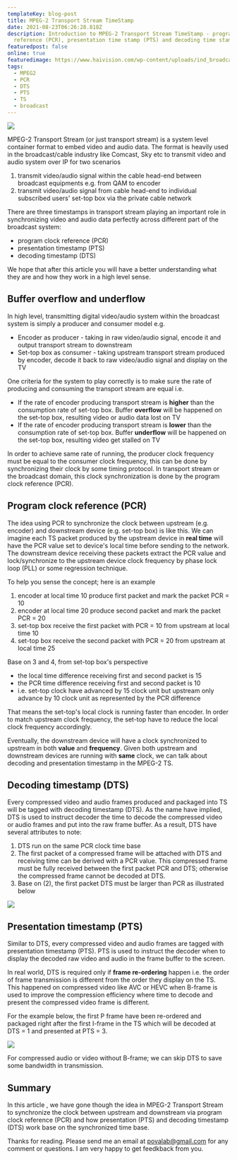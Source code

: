 ```yaml
---
templateKey: blog-post
title: MPEG-2 Transport Stream TimeStamp
date: 2021-08-23T06:26:28.818Z
description: Introduction to MPEG-2 Transport Stream TimeStamp - program clock
  reference (PCR), presentation time stamp (PTS) and decoding time stamp (DTS).
featuredpost: false
online: true
featuredimage: https://www.haivision.com/wp-content/uploads/ind_broadcast_hero.jpg
tags:
  - MPEG2
  - PCR
  - DTS
  - PTS
  - TS
  - broadcast
---
```

![](https://www.haivision.com/wp-content/uploads/ind_broadcast_hero.jpg)

MPEG-2 Transport Stream (or just transport stream) is a system level container format to embed video and audio data. The format is heavily used in the broadcast/cable industry like Comcast, Sky etc to transmit video and audio system over IP for two scenarios

1. transmit video/audio signal within the cable head-end between broadcast equipments e.g. from QAM to encoder
2. transmit video/audio signal from cable head-end to individual subscribed users' set-top box via the private cable network

There are three timestamps in transport stream playing an important role in synchronizing video and audio data perfectly across different part of the broadcast system:

* program clock reference (PCR)
* presentation timestamp (PTS)
* decoding timestamp (DTS)

We hope that after this article you will have a better understanding what they are and how they work in a high level sense.

## Buffer overflow and underflow

In high level, transmitting digital video/audio system within the broadcast system is simply a producer and consumer model e.g.

* Encoder as producer - taking in raw video/audio signal, encode it and output transport stream to downstream
* Set-top box as consumer - taking upstream transport stream produced by encoder, decode it back to raw video/audio signal and display on the TV

One criteria for the system to play correctly is to make sure the rate of producing and consuming the transport stream are equal i.e.

* If the rate of encoder producing transport stream is **higher** than the consumption rate of set-top box. Buffer **overflow** will be happened on the set-top box, resulting video or audio data lost on TV
* If the rate of encoder producing transport stream is **lower** than the consumption rate of set-top box. Buffer **underflow** will be happened on the set-top box, resulting video get stalled on TV

In order to achieve same rate of running, the producer clock frequency must be equal to the consumer clock frequency, this can be done by synchronizing their clock by some timing protocol. In transport stream or the broadcast domain, this clock synchronization is done by the program clock reference (PCR). 

## Program clock reference (PCR)

The idea using PCR to synchronize the clock between upstream (e.g. encoder) and downstream device (e.g. set-top box) is like this. We can imagine each TS packet produced by the upstream device in **real time** will have the PCR value set to device's local time before sending to the network. The downstream device receiving these packets extract the PCR value and lock/synchronize to the upstream device clock frequency by phase lock loop (PLL) or some regression technique.

To help you sense the concept; here is an example

1. encoder at local time 10 produce first packet and mark the packet PCR = 10
2. encoder at local time 20 produce second packet and mark the packet PCR = 20
3. set-top box receive the first packet with PCR = 10 from upstream at local time 10
4. set-top box receive the second packet with PCR = 20 from upstream at local time 25

Base on 3 and 4, from set-top box's perspective

* the local time difference receiving first and second packet is 15
* the PCR time difference receiving first and second packet is 10
* i.e. set-top clock have advanced by 15 clock unit but upstream only advance by 10 clock unit as represented by the PCR difference

That means the set-top's local clock is running faster than encoder. In order to match upstream clock frequency, the set-top have to reduce the local clock frequency accordingly.

Eventually, the downstream device will have a clock synchronized to upstream in both **value** and **frequency**. Given both upstream and downstream devices are running with **same** clock, we can talk about decoding and presentation timestamp in the MPEG-2 TS.

## Decoding timestamp (DTS)

Every compressed video and audio frames produced and packaged into TS will be tagged with decoding timestamp (DTS). As the name have implied, DTS is used to instruct decoder the time to decode the compressed video or audio frames and put into the raw frame buffer. As a result, DTS have several attributes to note:

1. DTS run on the same PCR clock time base
2. The first packet of a compressed frame will be attached with DTS and receiving time can be derived with a PCR value. This compressed frame must be fully received between the first packet PCR and DTS; otherwise the compressed frame cannot be decoded at DTS.
3. Base on (2), the first packet DTS must be larger than PCR as illustrated below

![](https://d3i71xaburhd42.cloudfront.net/2d26e07fe9d8c3b881a2334e3f53761d374456ed/4-Figure5-1.png)

## Presentation timestamp (PTS)

Similar to DTS, every compressed video and audio frames are tagged with presentation timestamp (PTS). PTS is used to instruct the decoder when to display the decoded raw video and audio in the frame buffer to the screen.

In real world, DTS is required only if **frame re-ordering** happen i.e. the order of frame transmission is different from the order they display on the TS. This happened on compressed video like AVC or HEVC when B-frame is used to improve the compression efficiency where time to decode and present the compressed video frame is different.

For the example below, the first P frame have been re-ordered and packaged right after the first I-frame in the TS which will be decoded at DTS = 1 and presented at PTS = 3.

![](https://1.bp.blogspot.com/-USpO9dddbRo/Xx9-vt7sJdI/AAAAAAAAGKA/5YrWd2dWoMAF8eZfFftKoxEF-tep5nqMQCLcBGAsYHQ/s1600/ts.jpg)

For compressed audio or video without B-frame; we can skip DTS to save some bandwidth in transmission.

## Summary

In this article , we have gone though the idea in MPEG-2 Transport Stream to synchronize the clock between upstream and downstream via program clock reference (PCR) and how presentation (PTS) and decoding timestamp (DTS) work base on the synchronized time base.

Thanks for reading. Please send me an email at povalab@gmail.com for any comment or questions. I am very happy to get feedkback from you.